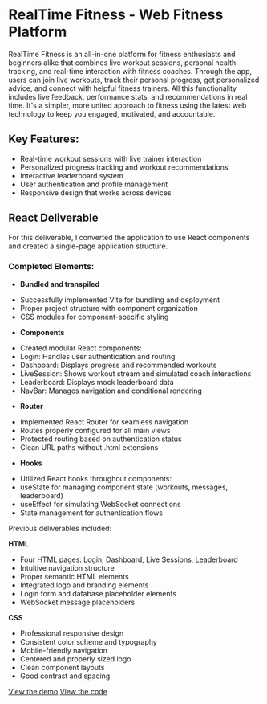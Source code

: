 # RealTime Fitness - Web Fitness Platform

RealTime Fitness is an all-in-one platform for fitness enthusiasts and beginners alike that combines live workout sessions, personal health tracking, and real-time interaction with fitness coaches. Through the app, users can join live workouts, track their personal progress, get personalized advice, and connect with helpful fitness trainers. All this functionality includes live feedback, performance stats, and recommendations in real time. It's a simpler, more united approach to fitness using the latest web technology to keep you engaged, motivated, and accountable.

## Key Features:
- Real-time workout sessions with live trainer interaction
- Personalized progress tracking and workout recommendations  
- Interactive leaderboard system
- User authentication and profile management
- Responsive design that works across devices

## React Deliverable

For this deliverable, I converted the application to use React components and created a single-page application structure.

### Completed Elements:

* **Bundled and transpiled** 
- Successfully implemented Vite for bundling and deployment
- Proper project structure with component organization
- CSS modules for component-specific styling

* **Components** 
- Created modular React components:
 - Login: Handles user authentication and routing
 - Dashboard: Displays progress and recommended workouts
 - LiveSession: Shows workout stream and simulated coach interactions
 - Leaderboard: Displays mock leaderboard data
 - NavBar: Manages navigation and conditional rendering

* **Router**
- Implemented React Router for seamless navigation
- Routes properly configured for all main views
- Protected routing based on authentication status
- Clean URL paths without .html extensions

* **Hooks**
- Utilized React hooks throughout components:
 - useState for managing component state (workouts, messages, leaderboard)
 - useEffect for simulating WebSocket connections
 - State management for authentication flows

Previous deliverables included:

**HTML**
- Four HTML pages: Login, Dashboard, Live Sessions, Leaderboard
- Intuitive navigation structure
- Proper semantic HTML elements
- Integrated logo and branding elements
- Login form and database placeholder elements
- WebSocket message placeholders

**CSS**
- Professional responsive design
- Consistent color scheme and typography
- Mobile-friendly navigation
- Centered and properly sized logo
- Clean component layouts
- Good contrast and spacing

[View the demo](https://startup.cayson5.click)
[View the code](https://github.com/caysonhhanson/startup.git)